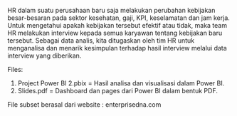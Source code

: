 HR dalam suatu perusahaan baru saja melakukan perubahan kebijakan besar-besaran pada sektor kesehatan, gaji, KPI, keselamatan dan jam kerja. Untuk mengetahui apakah kebijakan tersebut efektif atau tidak, maka team HR melakukan interview kepada semua karyawan tentang kebijakan baru tersebut. Sebagai data analis, kita ditugaskan oleh tim HR untuk menganalisa dan menarik kesimpulan terhadap hasil interview melalui data interview yang diberikan.

Files:
1. Project Power BI 2.pbix = Hasil analisa dan visualisasi dalam Power BI.
2. Slides.pdf = Dashboard dan pages dari Power BI dalam bentuk PDF.

File subset berasal dari website : enterprisedna.com

